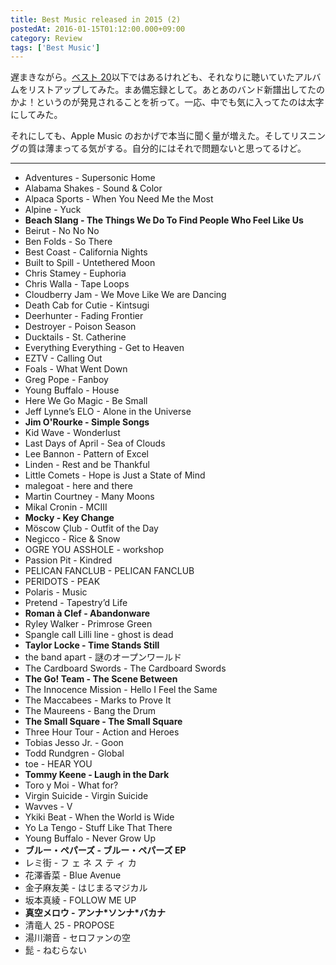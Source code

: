 ```yaml
---
title: Best Music released in 2015 (2)
postedAt: 2016-01-15T01:12:00.000+09:00
category: Review
tags: ['Best Music']
---
```


遅まきながら。[ベスト 20](/article/2016-01-02_best-music-released-in-2015)以下ではあるけれども、それなりに聴いていたアルバムをリストアップしてみた。まあ備忘録として。あとあのバンド新譜出してたのかよ！というのが発見されることを祈って。一応、中でも気に入ってたのは太字にしてみた。

それにしても、Apple Music のおかげで本当に聞く量が増えた。そしてリスニングの質は薄まってる気がする。自分的にはそれで問題ないと思ってるけど。

---

- Adventures - Supersonic Home
- Alabama Shakes - Sound & Color
- Alpaca Sports - When You Need Me the Most
- Alpine - Yuck
- **Beach Slang - The Things We Do To Find People Who Feel Like Us**
- Beirut - No No No
- Ben Folds - So There
- Best Coast - California Nights
- Built to Spill - Untethered Moon
- Chris Stamey - Euphoria
- Chris Walla - Tape Loops
- Cloudberry Jam - We Move Like We are Dancing
- Death Cab for Cutie - Kintsugi
- Deerhunter - Fading Frontier
- Destroyer - Poison Season
- Ducktails - St. Catherine
- Everything Everything - Get to Heaven
- EZTV - Calling Out
- Foals - What Went Down
- Greg Pope - Fanboy
- Young Buffalo - House
- Here We Go Magic - Be Small
- Jeff Lynne’s ELO - Alone in the Universe
- **Jim O'Rourke - Simple Songs**
- Kid Wave - Wonderlust
- Last Days of April - Sea of Clouds
- Lee Bannon - Pattern of Excel
- Linden - Rest and be Thankful
- Little Comets - Hope is Just a State of Mind
- malegoat - here and there
- Martin Courtney - Many Moons
- Mikal Cronin - MCIII
- **Mocky - Key Change**
- Möscow Çlub - Outfit of the Day
- Negicco - Rice & Snow
- OGRE YOU ASSHOLE - workshop
- Passion Pit - Kindred
- PELICAN FANCLUB - PELICAN FANCLUB
- PERIDOTS - PEAK
- Polaris - Music
- Pretend - Tapestry’d Life
- **Roman à Clef - Abandonware**
- Ryley Walker - Primrose Green
- Spangle call Lilli line - ghost is dead
- **Taylor Locke - Time Stands Still**
- the band apart - 謎のオープンワールド
- The Cardboard Swords - The Cardboard Swords
- **The Go! Team - The Scene Between**
- The Innocence Mission - Hello I Feel the Same
- The Maccabees - Marks to Prove It
- The Maureens - Bang the Drum
- **The Small Square - The Small Square**
- Three Hour Tour - Action and Heroes
- Tobias Jesso Jr. - Goon
- Todd Rundgren - Global
- toe - HEAR YOU
- **Tommy Keene - Laugh in the Dark**
- Toro y Moi - What for?
- Virgin Suicide - Virgin Suicide
- Wavves - V
- Ykiki Beat - When the World is Wide
- Yo La Tengo - Stuff Like That There
- Young Buffalo - Never Grow Up
- **ブルー・ペパーズ - ブルー・ペパーズ EP**
- レミ街 - フ ェ ネ ス テ ィ カ
- 花澤香菜 - Blue Avenue
- 金子麻友美 - はじまるマジカル
- 坂本真綾 - FOLLOW ME UP
- **真空メロウ - アンナ\*ソンナ\*バカナ**
- 清竜人 25 - PROPOSE
- 湯川潮音 - セロファンの空
- 髭 - ねむらない
